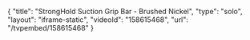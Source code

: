 {
    "title": "StrongHold Suction Grip Bar - Brushed Nickel",
    "type": "solo",
    "layout": "iframe-static",
    "videoId": "158615468",
    "url": "\/tvpembed\/158615468"
}
